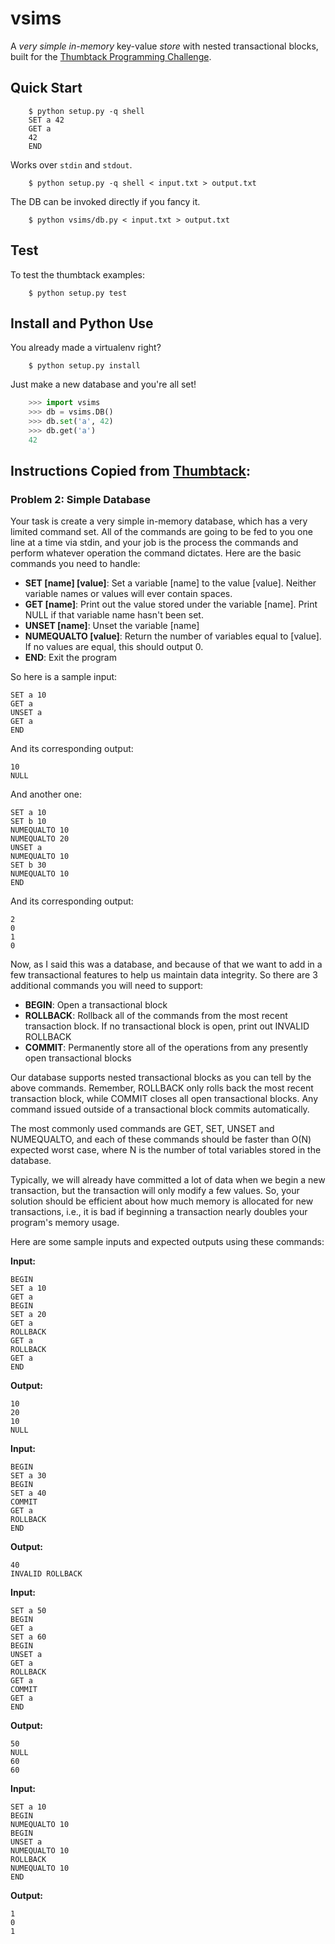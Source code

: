 vsims
=====

A *very simple in-memory* key-value *store* with nested transactional blocks, built for the [Thumbtack Programming Challenge][0].

Quick Start
-----------

```shell
    $ python setup.py -q shell
    SET a 42
    GET a
    42
    END
```

Works over `stdin` and `stdout`.

```shell
    $ python setup.py -q shell < input.txt > output.txt
```

The DB can be invoked directly if you fancy it.

```shell
    $ python vsims/db.py < input.txt > output.txt
```

Test
----
To test the thumbtack examples:

```shell
    $ python setup.py test
```

Install and Python Use
----------------------
You already made a virtualenv right?

```shell
    $ python setup.py install
```

Just make a new database and you're all set!

```python
    >>> import vsims
    >>> db = vsims.DB()
    >>> db.set('a', 42)
    >>> db.get('a')
    42
```

Instructions Copied from [Thumbtack][0]:
-----------------------------------

### Problem 2: Simple Database

Your task is create a very simple in-memory database, which has a very
limited command set. All of the commands are going to be fed to you
one line at a time via stdin, and your job is the process the commands
and perform whatever operation the command dictates. Here are the basic
commands you need to handle:

 * __SET [name] [value]__: Set a variable [name] to the value [value].
   Neither variable names or values will ever contain spaces.
 * __GET [name]__: Print out the value stored under the variable [name].
   Print NULL if that variable name hasn't been set.
 * __UNSET [name]__: Unset the variable [name]
 * __NUMEQUALTO [value]__: Return the number of variables equal to [value].
   If no values are equal, this should output 0.
 * __END__: Exit the program

So here is a sample input:

    SET a 10
    GET a
    UNSET a
    GET a
    END

And its corresponding output:

    10
    NULL

And another one:

    SET a 10
    SET b 10
    NUMEQUALTO 10
    NUMEQUALTO 20
    UNSET a
    NUMEQUALTO 10
    SET b 30
    NUMEQUALTO 10
    END

And its corresponding output:

    2
    0
    1
    0

Now, as I said this was a database, and because of that we want to add
in a few transactional features to help us maintain data integrity.
So there are 3 additional commands you will need to support:

 * __BEGIN__: Open a transactional block
 * __ROLLBACK__: Rollback all of the commands from the most recent transaction
   block. If no transactional block is open, print out INVALID ROLLBACK
 * __COMMIT__: Permanently store all of the operations from any presently open
   transactional blocks

Our database supports nested transactional blocks as you can tell by the
above commands. Remember, ROLLBACK only rolls back the most recent
transaction block, while COMMIT closes all open transactional blocks.
Any command issued outside of a transactional block commits automatically.

The most commonly used commands are GET, SET, UNSET and NUMEQUALTO, and each
of these commands should be faster than O(N) expected worst case, where N is
the number of total variables stored in the database.

Typically, we will already have committed a lot of data when we begin a new
transaction, but the transaction will only modify a few values. So, your
solution should be efficient about how much memory is allocated for new
transactions, i.e., it is bad if beginning a transaction nearly doubles your
program's memory usage.

Here are some sample inputs and expected outputs using these commands:

__Input:__

    BEGIN
    SET a 10
    GET a
    BEGIN
    SET a 20
    GET a
    ROLLBACK
    GET a
    ROLLBACK
    GET a
    END

__Output:__

    10
    20
    10
    NULL

__Input:__

    BEGIN
    SET a 30
    BEGIN
    SET a 40
    COMMIT
    GET a
    ROLLBACK
    END

__Output:__

    40
    INVALID ROLLBACK

__Input:__

    SET a 50
    BEGIN
    GET a
    SET a 60
    BEGIN
    UNSET a
    GET a
    ROLLBACK
    GET a
    COMMIT
    GET a
    END

__Output:__

    50
    NULL
    60
    60

__Input:__

    SET a 10
    BEGIN
    NUMEQUALTO 10
    BEGIN
    UNSET a
    NUMEQUALTO 10
    ROLLBACK
    NUMEQUALTO 10
    END

__Output:__

    1
    0
    1

[0]: http://www.thumbtack.com/challenges
